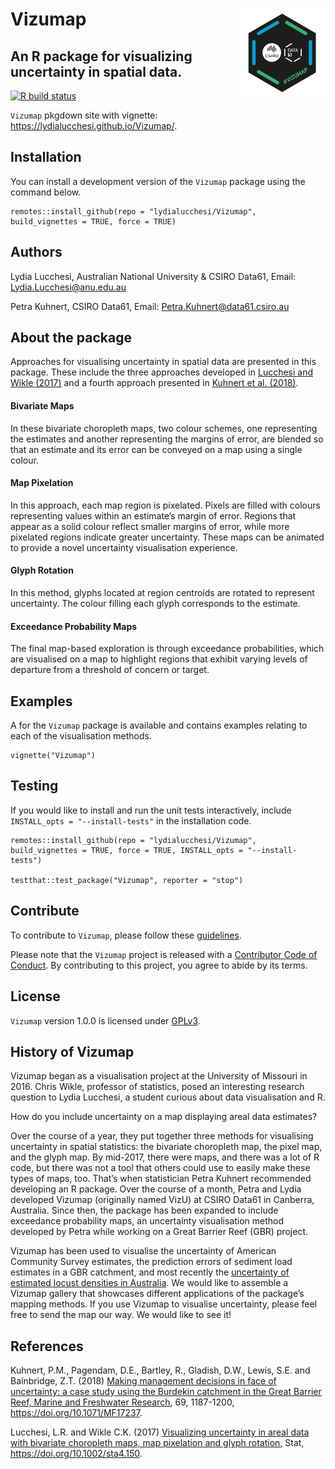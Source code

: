 
<!-- README.md is generated from README.Rmd. Please edit that file -->

# Vizumap <img src='man/figures/Vizumap_Hex.png' align="right" height="138.5" />

## An R package for visualizing uncertainty in spatial data.

[![R build
status](https://github.com/lydialucchesi/Vizumap/workflows/R-CMD-check/badge.svg)](https://github.com/lydialucchesi/Vizumap/actions)

`Vizumap` pkgdown site with vignette:
<https://lydialucchesi.github.io/Vizumap/>.

## Installation

You can install a development version of the `Vizumap` package using the
command below.

    remotes::install_github(repo = "lydialucchesi/Vizumap", build_vignettes = TRUE, force = TRUE)

## Authors

Lydia Lucchesi, Australian National University & CSIRO Data61, Email:
<Lydia.Lucchesi@anu.edu.au>

Petra Kuhnert, CSIRO Data61, Email: <Petra.Kuhnert@data61.csiro.au>

## About the package

Approaches for visualising uncertainty in spatial data are presented in
this package. These include the three approaches developed in [Lucchesi
and Wikle
(2017)](http://faculty.missouri.edu/~wiklec/LucchesiWikle2017Stat) and a
fourth approach presented in [Kuhnert et
al. (2018)](https://publications.csiro.au/publications/#publication/PIcsiro:EP168206).

#### Bivariate Maps

In these bivariate choropleth maps, two colour schemes, one representing
the estimates and another representing the margins of error, are blended
so that an estimate and its error can be conveyed on a map using a
single colour.

#### Map Pixelation

In this approach, each map region is pixelated. Pixels are filled with
colours representing values within an estimate’s margin of error.
Regions that appear as a solid colour reflect smaller margins of error,
while more pixelated regions indicate greater uncertainty. These maps
can be animated to provide a novel uncertainty visualisation experience.

#### Glyph Rotation

In this method, glyphs located at region centroids are rotated to
represent uncertainty. The colour filling each glyph corresponds to the
estimate.

#### Exceedance Probability Maps

The final map-based exploration is through exceedance probabilities,
which are visualised on a map to highlight regions that exhibit varying
levels of departure from a threshold of concern or target.

## Examples

A for the `Vizumap` package is available and contains examples relating
to each of the visualisation methods.

    vignette("Vizumap")

## Testing

If you would like to install and run the unit tests interactively,
include `INSTALL_opts = "--install-tests"` in the installation code.

    remotes::install_github(repo = "lydialucchesi/Vizumap", build_vignettes = TRUE, force = TRUE, INSTALL_opts = "--install-tests")
    
    testthat::test_package("Vizumap", reporter = "stop")

## Contribute

To contribute to `Vizumap`, please follow these
[guidelines](CONTRIBUTING.md).

Please note that the `Vizumap` project is released with a [Contributor
Code of Conduct](CONDUCT.md). By contributing to this project, you agree
to abide by its terms.

## License

`Vizumap` version 1.0.0 is licensed under [GPLv3](LICENSE.md).

## History of Vizumap

Vizumap began as a visualisation project at the University of Missouri
in 2016. Chris Wikle, professor of statistics, posed an interesting
research question to Lydia Lucchesi, a student curious about data
visualisation and R.

How do you include uncertainty on a map displaying areal data estimates?

Over the course of a year, they put together three methods for
visualising uncertainty in spatial statistics: the bivariate choropleth
map, the pixel map, and the glyph map. By mid-2017, there were maps, and
there was a lot of R code, but there was not a tool that others could
use to easily make these types of maps, too. That’s when statistician
Petra Kuhnert recommended developing an R package. Over the course of a
month, Petra and Lydia developed Vizumap (originally named VizU) at
CSIRO Data61 in Canberra, Australia. Since then, the package has been
expanded to include exceedance probability maps, an uncertainty
visualisation method developed by Petra while working on a Great Barrier
Reef (GBR) project.

Vizumap has been used to visualise the uncertainty of American Community
Survey estimates, the prediction errors of sediment load estimates in a
GBR catchment, and most recently the [uncertainty of estimated locust
densities in
Australia](https://www.nature.com/articles/s41598-020-73897-1/figures/4).
We would like to assemble a Vizumap gallery that showcases different
applications of the package’s mapping methods. If you use Vizumap to
visualise uncertainty, please feel free to send the map our way. We
would like to see it\!

## References

Kuhnert, P.M., Pagendam, D.E., Bartley, R., Gladish, D.W., Lewis, S.E.
and Bainbridge, Z.T. (2018) [Making management decisions in face of
uncertainty: a case study using the Burdekin catchment in the Great
Barrier Reef, Marine and Freshwater
Research](https://publications.csiro.au/publications/#publication/PIcsiro:EP168206),
69, 1187-1200, <https://doi.org/10.1071/MF17237>.

Lucchesi, L.R. and Wikle C.K. (2017) [Visualizing uncertainty in areal
data with bivariate choropleth maps, map pixelation and glyph
rotation](http://faculty.missouri.edu/~wiklec/LucchesiWikle2017Stat),
Stat, <https://doi.org/10.1002/sta4.150>.
